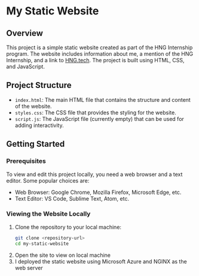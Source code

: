 # My Static Website

## Overview
This project is a simple static website created as part of the HNG Internship program. The website includes information about me, a mention of the HNG Internship, and a link to [HNG.tech](https://hng.tech). The project is built using HTML, CSS, and JavaScript.

## Project Structure

- `index.html`: The main HTML file that contains the structure and content of the website.
- `styles.css`: The CSS file that provides the styling for the website.
- `script.js`: The JavaScript file (currently empty) that can be used for adding interactivity.

## Getting Started

### Prerequisites
To view and edit this project locally, you need a web browser and a text editor. Some popular choices are:
- Web Browser: Google Chrome, Mozilla Firefox, Microsoft Edge, etc.
- Text Editor: VS Code, Sublime Text, Atom, etc.

### Viewing the Website Locally
1. Clone the repository to your local machine:
   ```bash
   git clone <repository-url>
   cd my-static-website

2. Open the site to view on local machine
3. I deployed the static website using Microsoft Azure and NGINX as the web server
